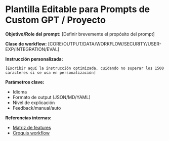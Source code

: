 # Plantilla Editable para Prompts de Custom GPT / Proyecto

**Objetivo/Role del prompt:** [Definir brevemente el propósito del prompt]

**Clase de workflow:** [CORE/OUTPUT/DATA/WORKFLOW/SECURITY/USER-EXP/INTEGRATION/EVAL]

**Instrucción personalizada:**

```
[Escribir aquí la instrucción optimizada, cuidando no superar los 1500 caracteres si se usa en personalización]
```

**Parámetros clave:**

- Idioma
- Formato de output (JSON/MD/YAML)
- Nivel de explicación
- Feedback/manual/auto

**Referencias internas:**

- [Matriz de features](../knowledges/matriz_extendida_features_chatgpt_workflow.md)
- [Croquis workflow](../doc/croquis-mapeo-features-prompts.md)

